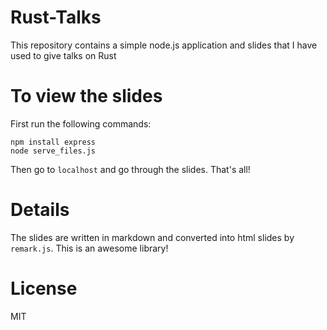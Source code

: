 Rust-Talks
==========

This repository contains a simple node.js application and slides that I have
used to give talks on Rust

# To view the slides

First run the following commands:

```
npm install express
node serve_files.js
```

Then go to `localhost` and go through the slides. That's all!

# Details

The slides are written in markdown and converted into html slides by
`remark.js`. This is an awesome library!

# License

MIT
